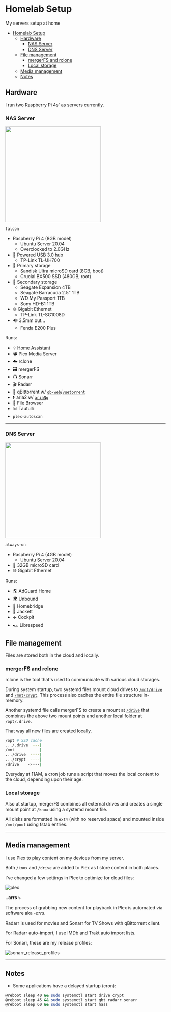 <!-- markdownlint-disable MD033 -->
# Homelab Setup

My servers setup at home

- [Homelab Setup](#homelab-setup)
  - [Hardware](#hardware)
    - [NAS Server](#nas-server)
    - [DNS Server](#dns-server)
  - [File management](#file-management)
    - [mergerFS and rclone](#mergerfs-and-rclone)
    - [Local storage](#local-storage)
  - [Media management](#media-management)
  - [Notes](#notes)

## Hardware

I run two Raspberry Pi 4s' as servers currently.

### NAS Server

<img src="https://user-images.githubusercontent.com/19761269/99898364-ea3dd680-2cc6-11eb-9216-89c2240ed0af.png" width="300">

`falcon`

- Raspberry Pi 4 (8GB model)
  - Ubuntu Server 20.04
  - Overclocked to 2.0GHz
- 🔌 Powered USB 3.0 hub
  - TP-Link TL-UH700
- 📼 Primary storage
  - Sandisk Ultra microSD card (8GB, boot)
  - Crucial BX500 SSD (480GB, root)
- 📀 Secondary storage
  - Seagate Expansion 4TB
  - Seagate Barracuda 2.5" 1TB
  - WD My Passport 1TB
  - Sony HD-B1 1TB
- 🌐 Gigabit Ethernet
  - TP-Link TL-SG1008D
- 🔊 3.5mm out...
  - Fenda E200 Plus

Runs:

- 💡 [Home Assistant](https://github.com/agneevx/my-ha-setup)
- 📽 Plex Media Server
- ☁️ rclone
- 🗃 mergerFS
- 📺 Sonarr
- 🎬 Radarr
- 🧲 qBittorrent w/ [`qb-web`](https://github.com/CzBiX/qb-web)/[`vuetorrent`](https://github.com/WDaan/VueTorrent)
- ⏬ aria2 w/ [`ariaNg`](https://github.com/mayswind/AriaNg)
- 📂 File Browser
- 📊 Tautulli
- `plex-autoscan`

---

### DNS Server

<img src="https://www.raspberrypi.org/homepage-9df4b/static/raspberry-pi-os-32bit-3697e93ad6828805810ffa5f4651423c.jpg" width="300">

`always-on`

- Raspberry Pi 4 (4GB model)
  - Ubuntu Server 20.04
- 📼 32GB microSD card
- 🌐 Gigabit Ethernet

Runs:

- 🌎 AdGuard Home
- 🌍 Unbound
- 📱 Homebridge
- 🧩 Jackett
- ✈️ Cockpit
- 🏎 Librespeed

## File management

Files are stored both in the cloud and locally.

### mergerFS and rclone

rclone is the tool that's used to communicate with various cloud storages.

During system startup, two systemd files mount cloud drives to [`/mnt/drive`](./systemd/drive.service) and [`/mnt/crypt`](./systemd/crypt.service). This process also caches the entire file structure in-memory.

Another systemd file calls mergerFS to create a mount at [`/drive`](./systemd/drive.mount) that combines the above two mount points and another local folder at `/opt/.drive`.

That way all new files are created locally.

```bash
/opt # SSD cache
.../.drive  ---|
/mnt           |
.../drive  ----|
.../crypt  ----|
/drive    <----|
```

Everyday at 11AM, a cron job runs a script that moves the local content to the cloud, depending upon their age.

### Local storage

Also at startup, mergerFS combines all external drives and creates a single mount point at `/knox` using a systemd mount file.

All disks are formatted in `ext4` (with no reserved space) and mounted inside `/mnt/pool` using fstab entries.

---

## Media management

I use Plex to play content on my devices from my server.

Both `/knox` and `/drive` are added to Plex as I store content in both places.

I've changed a few settings in Plex to optimize for cloud files:

![plex](https://user-images.githubusercontent.com/19761269/99898814-68e84300-2cca-11eb-895b-e5b800eb9440.png "Plex Library Settings")

<b>..arrs</b> ⤵️

The process of grabbing new content for playback in Plex is automated via software aka _-arrs_.

Radarr is used for movies and Sonarr for TV Shows with qBittorrent client.

For Radarr auto-import, I use IMDb and Trakt auto import lists.

For Sonarr, these are my release profiles:

![sonarr_release_profiles](https://user-images.githubusercontent.com/19761269/99898367-ee69f400-2cc6-11eb-8c19-7849a0ab67d6.png "Sonarr Release Profiles")

---

## Notes

- Some applications have a delayed startup (cron):

```bash
@reboot sleep 40 && sudo systemctl start drive crypt
@reboot sleep 45 && sudo systemctl start qbt radarr sonarr
@reboot sleep 60 && sudo systemctl start hass
```
